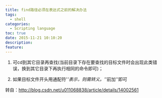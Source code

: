 ```yaml
---
title: find路径必须在表达式之前的解决办法
tags:
  - shell
categories:
  - Scripting language
toc: true
date: 2015-11-21 10:10:20
description: 
feature:
---
```


1. 可cd到其它目录再查找(当前目录下存在要查找的目标文件时会出现此类错误，换到其它目录下再执行相同的命令即可)；

2. 如果目标文件开头用通配符'*'表示，则需转义。'*'前加'\'即可

转自：http://blog.csdn.net/u011068838/article/details/14002561

